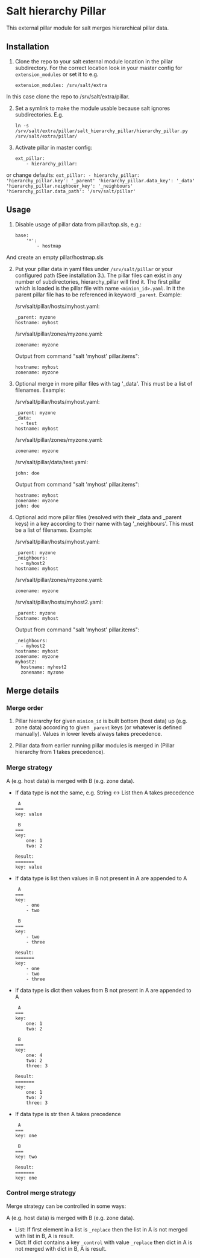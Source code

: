 # Salt hierarchy Pillar

This external pillar module for salt merges hierarchical pillar data.

## Installation

1. Clone the repo to your salt external module location in the pillar subdirectory. For the correct location look in your master config for `extension_modules` or set it to e.g.
    ```
    extension_modules: /srv/salt/extra
    ```
In this case clone the repo to /srv/salt/extra/pillar.

2. Set a symlink to make the module usable because salt ignores subdirectories. E.g. 
    ```
    ln -s /srv/salt/extra/pillar/salt_hierarchy_pillar/hierarchy_pillar.py /srv/salt/extra/pillar/
    ```

3. Activate pillar in master config:
    ```
    ext_pillar:
        - hierarchy_pillar:
    ```
or change defaults:
    ```
    ext_pillar:
        - hierarchy_pillar:
            'hierarchy_pillar.key': '_parent'
            'hierarchy_pillar.data_key': '_data'
            'hierarchy_pillar.neighbour_key': '_neighbours'
            'hierarchy_pillar.data_path': '/srv/salt/pillar'
    ```

## Usage

1. Disable usage of pillar data from pillar/top.sls, e.g.:
    ```
    base:
        '*':
            - hostmap
    ```
And create an empty pillar/hostmap.sls

2. Put your pillar data in yaml files under `/srv/salt/pillar` or your configured path (See installation 3.). The pillar files can exist in any number of subdirectories, hierarchy_pillar will find it. The first pillar which is loaded is the pillar file with name `<minion_id>.yaml`. In it the parent pillar file has to be referenced in keyword `_parent`. Example:

    /srv/salt/pillar/hosts/myhost.yaml:
    ```
    _parent: myzone
    hostname: myhost
    ```

    /srv/salt/pillar/zones/myzone.yaml:
    ```
    zonename: myzone
    ```

    Output from command "salt 'myhost' pillar.items":

    ```
    hostname: myhost
    zonename: myzone
    ```

3. Optional merge in more pillar files with tag '_data'. This must be a list of filenames. Example:

    /srv/salt/pillar/hosts/myhost.yaml:
    ```
    _parent: myzone
    _data:
      - test
    hostname: myhost
    ```

    /srv/salt/pillar/zones/myzone.yaml:
    ```
    zonename: myzone
    ```

    /srv/salt/pillar/data/test.yaml:
    ```
    john: doe
    ```

    Output from command "salt 'myhost' pillar.items":

    ```
    hostname: myhost
    zonename: myzone
    john: doe
    ```
4. Optional add more pillar files (resolved with their _data and _parent keys) in a key according to their name with tag '_neighbours'. This must be a list of filenames. Example:

    /srv/salt/pillar/hosts/myhost.yaml:
    ```
    _parent: myzone
    _neighbours:
      - myhost2
    hostname: myhost
    ```

    /srv/salt/pillar/zones/myzone.yaml:
    ```
    zonename: myzone
    ```

    /srv/salt/pillar/hosts/myhost2.yaml:
    ```
    _parent: myzone
    hostname: myhost
    ```

    Output from command "salt 'myhost' pillar.items":

    ```
    _neighbours:
      - myhost2
    hostname: myhost
    zonename: myzone
    myhost2:
      hostname: myhost2
      zonename: myzone
    ```


## Merge details

### Merge order

1. Pillar hierarchy for given `minion_id` is built bottom (host data) up (e.g. zone data) according to given `_parent` keys (or whatever is defined manually). Values in lower levels always takes precedence.

2. Pillar data from earlier running pillar modules is merged in (Pillar hierarchy from 1 takes precedence).

### Merge strategy

A (e.g. host data) is merged with B (e.g. zone data).

* If data type is not the same, e.g. String <-> List then A takes precedence
    ```
     A
    === 
    key: value

     B
    === 
    key: 
        one: 1
        two: 2
    
    Result:
    =======
    key: value
    ```
* If data type is list then values in B not present in A are appended to A
    ```
     A
    ===
    key:
        - one 
        - two

     B    
    === 
    key:
        - two
        - three

    Result:
    =======
    key:
        - one
        - two
        - three  
    ```
* If data type is dict then values from B not present in A are appended to A
    ```
     A
    ===
    key:
        one: 1
        two: 2

     B
    ===
    key:
        one: 4
        two: 2
        three: 3

    Result:
    =======
    key:
        one: 1
        two: 2
        three: 3
    ```
* If data type is str then A takes precedence
    ```
     A
    ===
    key: one

     B
    ===
    key: two

    Result:
    =======
    key: one
    ```

### Control merge strategy

Merge strategy can be controlled in some ways:

A (e.g. host data) is merged with B (e.g. zone data).

* List:
    If first element in a list is `_replace` then the list in A is not merged with list in B, A is result.
* Dict:
   If dict contains a key `_control` with value `_replace` then dict in A is not merged with dict in B, A is result.
